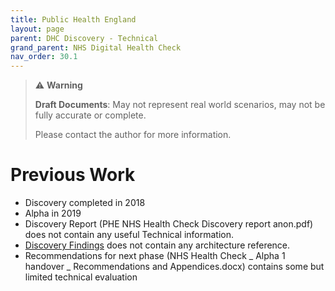 ```yaml
---
title: Public Health England
layout: page
parent: DHC Discovery - Technical
grand_parent: NHS Digital Health Check
nav_order: 30.1
---
```


> ⚠️ **Warning**
>  
> **Draft Documents**: May not represent real world scenarios, may not be fully accurate or complete.
>
> Please contact the author for more information.

# Previous Work
- Discovery completed in 2018
- Alpha in 2019
- Discovery Report (PHE NHS Health Check Discovery report anon.pdf) does not contain any useful Technical information.
- [Discovery Findings](phe-20200330-discovery-findings.pdf) does not contain any architecture reference.
- Recommendations for next phase (NHS Health Check _ Alpha 1 handover _ Recommendations and Appendices.docx) contains some but limited technical evaluation



